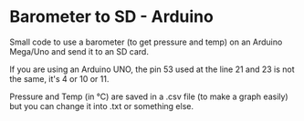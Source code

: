 # Barometer to SD - Arduino
Small code to use a barometer (to get pressure and temp) on an Arduino Mega/Uno and send it to an SD card.

If you are using an Arduino UNO, the pin 53 used at the line 21 and 23 is not the same, it's 4 or 10 or 11.

Pressure and Temp (in °C) are saved in a .csv file (to make a graph easily) but you can change it into .txt or something else.
